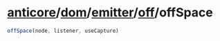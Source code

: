 # [anticore](../../../../../../#reference)/[dom](../../../#reference)/[emitter](../../#reference)/[off](../#reference)/<a name="reference">offSpace</a>

```js
offSpace(node, listener, useCapture)
```